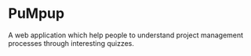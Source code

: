 # PuMpup
A web application which help people to understand project management processes through interesting quizzes.
